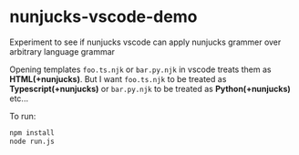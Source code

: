 # nunjucks-vscode-demo
Experiment to see if nunjucks vscode can apply nunjucks grammer over arbitrary language grammar  

Opening templates `foo.ts.njk` or `bar.py.njk` in vscode treats them as **HTML(+nunjucks)**. But I want `foo.ts.njk` to be treated as **Typescript(+nunjucks)** or `bar.py.njk` to be treated as **Python(+nunjucks)** etc...

To run:
```sh
npm install
node run.js
```